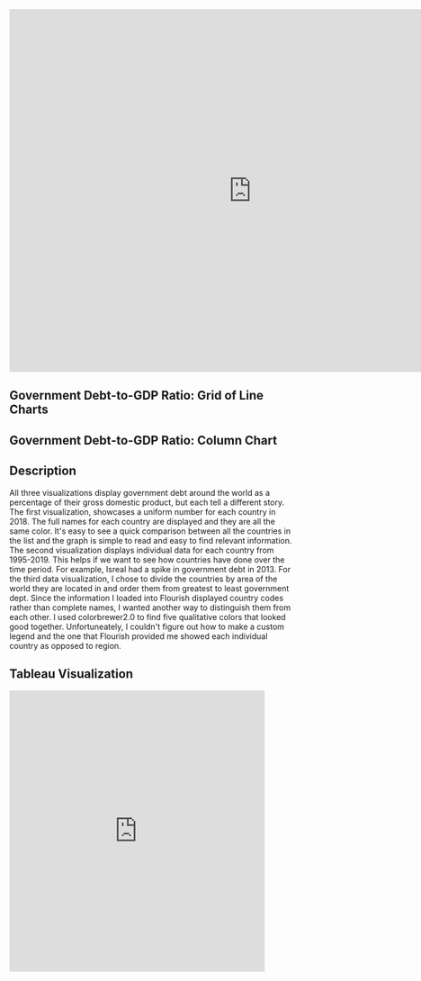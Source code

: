 <iframe src="https://data.oecd.org/chart/6sw2" width="860" height="645" style="border: 0" mozallowfullscreen="true" webkitallowfullscreen="true" allowfullscreen="true"><a href="https://data.oecd.org/chart/6sw2" target="_blank">OECD Chart: General government debt, Total, % of GDP, Annual, 2018</a></iframe>

## Government Debt-to-GDP Ratio: Grid of Line Charts
<div class="flourish-embed flourish-chart" data-src="visualisation/7238908"><script src="https://public.flourish.studio/resources/embed.js"></script></div>


## Government Debt-to-GDP Ratio: Column Chart
<div class="flourish-embed flourish-chart" data-src="visualisation/7238145"><script src="https://public.flourish.studio/resources/embed.js"></script></div>

## Description
All three visualizations display government debt around the world as a percentage of their gross domestic product, but each tell a different story. The first visualization, showcases a uniform number for each country in 2018. The full names for each country are displayed and they are all the same color. It's easy to see a quick comparison between all the countries in the list and the graph is simple to read and easy to find relevant information. The second visualization displays individual data for each country from 1995-2019. This helps if we want to see how countries have done over the time period. For example, Isreal had a spike in government debt in 2013. For the third data visualization, I chose to divide the countries by area of the world they are located in and order them from greatest to least government dept. Since the information I loaded into Flourish displayed country codes rather than complete names, I wanted another way to distinguish them from each other. I used colorbrewer2.0 to find five qualitative colors that looked good together. Unfortuneately, I couldn't figure out how to make a custom legend and the one that Flourish provided me showed each individual country as opposed to region. 

## Tableau Visualization   
<iframe
src="https://public.tableau.com/views/GovernmentDebtThroughouttheWorld/Sheet1?:showVizHome=no&:embed=true" width="90%" height="500" seamless frameborder="0"
scrolling="no"></iframe>

  
